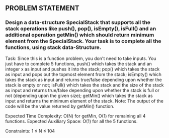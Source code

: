 ## PROBLEM STATEMENT
### Design a data-structure SpecialStack that supports all the stack operations like push(), pop(), isEmpty(), isFull() and an additional operation getMin() which should return minimum element from the SpecialStack. Your task is to complete all the functions, using stack data-Structure.


Task:
Since this is a function problem, you don't need to take inputs. You just have to complete 5 functions, push() which takes the stack and an integer x as input and pushes it into the stack; pop() which takes the stack as input and pops out the topmost element from the stack; isEmpty() which takes the stack as input and returns true/false depending upon whether the stack is empty or not; isFull() which takes the stack and the size of the stack as input and returns true/false depending upon whether the stack is full or not (depending upon the
given size); getMin() which takes the stack as input and returns the minimum element of the stack. 
Note: The output of the code will be the value returned by getMin() function.


Expected Time Complexity: O(N) for getMin, O(1) for remaining all 4 functions.
Expected Auxiliary Space: O(1) for all the 5 functions.


Constraints:
1 ≤ N ≤ 104
